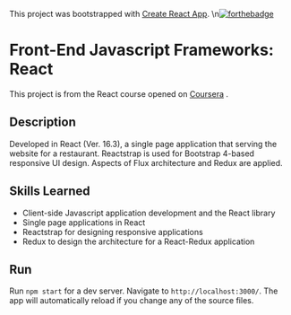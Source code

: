 This project was bootstrapped with [Create React App](https://github.com/facebook/create-react-app).
\n[![forthebadge](https://forthebadge.com/images/badges/uses-js.svg)](https://forthebadge.com)

# Front-End Javascript Frameworks: React

This project is from the React course opened on [Coursera](https://www.coursera.org/learn/front-end-react) .  

## Description

Developed in React (Ver. 16.3), a single page application that serving the website for a restaurant. Reactstrap is used for Bootstrap 4-based responsive UI design. Aspects of Flux architecture and Redux are applied.

## Skills Learned

* Client-side Javascript application development and the React library
* Single page applications in React
* Reactstrap for designing responsive applications
*  Redux to design the architecture for a React-Redux application

## Run

Run `npm start` for a dev server. Navigate to `http://localhost:3000/`. The app will automatically reload if you change any of the source files.
